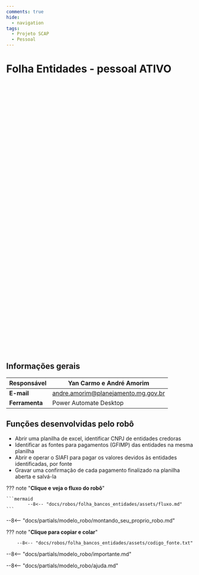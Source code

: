 ```yaml
---
comments: true
hide:
  - navigation
tags:
  - Projeto SCAP
  - Pessoal
---
```


# Folha Entidades - pessoal ATIVO

<div class="content-wrapper">
  <iframe width="1280" height="720" src="" frameborder="0" allowfullscreen></iframe>
</div>

## Informações gerais

| **Responsável**       | Yan Carmo e André Amorim  |
| ----------- | ------------------------------------ |
| **E-mail**       | andre.amorim@planejamento.mg.gov.br |
| **Ferramenta**    | Power Automate Desktop |

## Funções desenvolvidas pelo robô

- Abrir uma planilha de excel, identificar CNPJ de entidades credoras
- Identificar as fontes para pagamentos (GFIMP) das entidades na mesma planilha
- Abrir e operar o SIAFI para pagar os valores devidos às entidades identificadas, por fonte
- Gravar uma confirmação de cada pagamento finalizado na planilha aberta e salvá-la

??? note "**Clique e veja o fluxo do robô**"

    ```mermaid
            --8<-- "docs/robos/folha_bancos_entidades/assets/fluxo.md"
    ```

--8<-- "docs/partials/modelo_robo/montando_seu_proprio_robo.md"


??? note "**Clique para copiar e colar**"

        --8<-- "docs/robos/folha_bancos_entidades/assets/codigo_fonte.txt"


--8<-- "docs/partials/modelo_robo/importante.md"

--8<-- "docs/partials/modelo_robo/ajuda.md"
